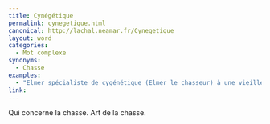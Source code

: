 ```yaml
---
title: Cynégétique
permalink: cynegetique.html
canonical: http://lachal.neamar.fr/Cynegetique
layout: word
categories:
  - Mot complexe
synonyms:
  - Chasse
examples:
  - "Elmer spécialiste de cygénétique (Elmer le chasseur) à une vieille dette envers Bugs Bunny qu'il n'arrive jamais à attraper… (cf Histoires)"
link: 
---
```


Qui concerne la chasse. Art de la chasse.

